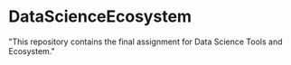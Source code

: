 # DataScienceEcosystem
"This repository contains the final assignment for Data Science Tools and Ecosystem."

